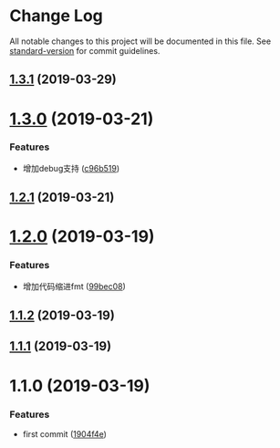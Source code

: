 # Change Log

All notable changes to this project will be documented in this file. See [standard-version](https://github.com/conventional-changelog/standard-version) for commit guidelines.

## [1.3.1](https://github.com/D6-ream/util-demo/compare/v1.3.0...v1.3.1) (2019-03-29)



# [1.3.0](https://github.com/D6-ream/util-demo/compare/v1.2.1...v1.3.0) (2019-03-21)


### Features

* 增加debug支持 ([c96b519](https://github.com/D6-ream/util-demo/commit/c96b519))



## [1.2.1](https://github.com/D6-ream/util-demo/compare/v1.2.0...v1.2.1) (2019-03-21)



# [1.2.0](https://github.com/D6-ream/util-demo/compare/v1.1.2...v1.2.0) (2019-03-19)


### Features

* 增加代码缩进fmt ([99bec08](https://github.com/D6-ream/util-demo/commit/99bec08))



## [1.1.2](https://github.com/D6-ream/util-demo/compare/v1.1.1...v1.1.2) (2019-03-19)



## [1.1.1](https://github.com/D6-ream/util-demo/compare/v1.1.0...v1.1.1) (2019-03-19)



# 1.1.0 (2019-03-19)


### Features

* first commit ([1904f4e](https://github.com/D6-ream/util-demo/commit/1904f4e))
